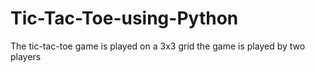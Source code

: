 # Tic-Tac-Toe-using-Python
The tic-tac-toe game is played on a 3x3 grid the game is played by two players
